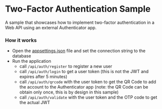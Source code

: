 # Two-Factor Authentication Sample

A sample that showcases how to implement two-factor authentication in a Web API using an external Authenticator app.

### How it works

- Open the [appsettings.json](https://github.com/marcominerva/TwoFactorAuthenticationSample/blob/master/TwoFactorAuthenticationSample/appsettings.json) file and set the connection string to the database
- Run the application
    - call `/api/auth/register` to register a new user
    - call `/api/auth/login` to get a user token (this is not the JWT and expires after 5 minutes)
    - call `/api/auth/qrcode` with the user token to get the QR Code to add the account to the Authenticator app (note: the QR Code can be obtain only once, this is by design in this sample)
    - call `/api/auth/validate` with the user token and the OTP code to get the actual JWT
